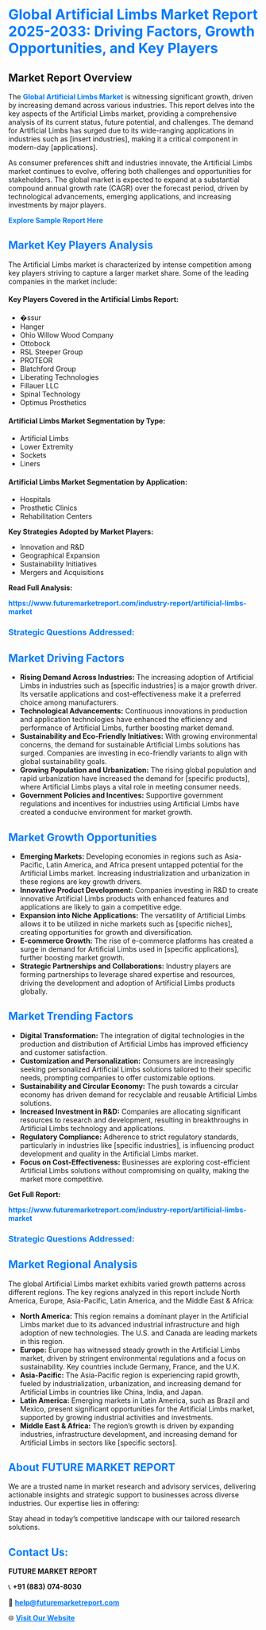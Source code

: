 <h1 style="color: #007BFF;">Global Artificial Limbs Market Report 2025-2033: Driving Factors, Growth Opportunities, and Key Players</h1>

<section id="overview">
<h2>Market Report Overview</h2>
<p>The <a href="https://www.futuremarketreport.com/industry-report/artificial-limbs-market" style="color: #007BFF; text-decoration: none;"><strong>Global Artificial Limbs Market</strong></a> is witnessing significant growth, driven by increasing demand across various industries. This report delves into the key aspects of the Artificial Limbs market, providing a comprehensive analysis of its current status, future potential, and challenges. The demand for Artificial Limbs has surged due to its wide-ranging applications in industries such as [insert industries], making it a critical component in modern-day [applications].</p>
<p>As consumer preferences shift and industries innovate, the Artificial Limbs market continues to evolve, offering both challenges and opportunities for stakeholders. The global market is expected to expand at a substantial compound annual growth rate (CAGR) over the forecast period, driven by technological advancements, emerging applications, and increasing investments by major players.</p>
</section>

<section id="overview">
<p><a href="https://www.futuremarketreport.com/request-sample/reportId=49211" style="color: #007BFF; text-decoration: none;"><strong>Explore Sample Report Here</strong></a></p>
</section>

<section id="key-players">
<h2 style="color: #007BFF;">Market Key Players Analysis</h2>
<p>The Artificial Limbs market is characterized by intense competition among key players striving to capture a larger market share. Some of the leading companies in the market include:</p>
<h4>Key Players Covered in the Artificial Limbs Report:</h4>
<ul><li>�ssur</li><li>Hanger</li><li>Ohio Willow Wood Company</li><li>Ottobock</li><li>RSL Steeper Group</li><li>PROTEOR</li><li>Blatchford Group</li><li>Liberating Technologies</li><li>Fillauer LLC</li><li>Spinal Technology</li><li>Optimus Prosthetics</li></ul>
<h4>Artificial Limbs Market Segmentation by Type:</h4>
<ul><li>Artificial Limbs</li><li>Lower Extremity</li><li>Sockets</li><li>Liners</li></ul>

<h4>Artificial Limbs Market Segmentation by Application:</h4>
<ul><li>Hospitals</li><li>Prosthetic Clinics</li><li>Rehabilitation Centers</li></ul>
<p><strong>Key Strategies Adopted by Market Players:</strong></p>
<ul>
<li>Innovation and R&D</li>
<li>Geographical Expansion</li>
<li>Sustainability Initiatives</li>
<li>Mergers and Acquisitions</li>
</ul>
</section>

<section>
<p><strong>Read Full Analysis: </strong></p><a href="https://www.futuremarketreport.com/industry-report/artificial-limbs-market" style="color: #007BFF; text-decoration: none;"><strong>https://www.futuremarketreport.com/industry-report/artificial-limbs-market</strong></a>
<h3 style="color: #007BFF;">Strategic Questions Addressed:</h3>
</section>

<section id="driving-factors">
<h2 style="color: #007BFF;">Market Driving Factors</h2>
<ul>
<li><strong>Rising Demand Across Industries:</strong> The increasing adoption of Artificial Limbs in industries such as [specific industries] is a major growth driver. Its versatile applications and cost-effectiveness make it a preferred choice among manufacturers.</li>
<li><strong>Technological Advancements:</strong> Continuous innovations in production and application technologies have enhanced the efficiency and performance of Artificial Limbs, further boosting market demand.</li>
<li><strong>Sustainability and Eco-Friendly Initiatives:</strong> With growing environmental concerns, the demand for sustainable Artificial Limbs solutions has surged. Companies are investing in eco-friendly variants to align with global sustainability goals.</li>
<li><strong>Growing Population and Urbanization:</strong> The rising global population and rapid urbanization have increased the demand for [specific products], where Artificial Limbs plays a vital role in meeting consumer needs.</li>
<li><strong>Government Policies and Incentives:</strong> Supportive government regulations and incentives for industries using Artificial Limbs have created a conducive environment for market growth.</li>
</ul>
</section>

<section id="growth-opportunities">
<h2 style="color: #007BFF;">Market Growth Opportunities</h2>
<ul>
<li><strong>Emerging Markets:</strong> Developing economies in regions such as Asia-Pacific, Latin America, and Africa present untapped potential for the Artificial Limbs market. Increasing industrialization and urbanization in these regions are key growth drivers.</li>
<li><strong>Innovative Product Development:</strong> Companies investing in R&D to create innovative Artificial Limbs products with enhanced features and applications are likely to gain a competitive edge.</li>
<li><strong>Expansion into Niche Applications:</strong> The versatility of Artificial Limbs allows it to be utilized in niche markets such as [specific niches], creating opportunities for growth and diversification.</li>
<li><strong>E-commerce Growth:</strong> The rise of e-commerce platforms has created a surge in demand for Artificial Limbs used in [specific applications], further boosting market growth.</li>
<li><strong>Strategic Partnerships and Collaborations:</strong> Industry players are forming partnerships to leverage shared expertise and resources, driving the development and adoption of Artificial Limbs products globally.</li>
</ul>
</section>

<section id="trending-factors">
<h2 style="color: #007BFF;">Market Trending Factors</h2>
<ul>
<li><strong>Digital Transformation:</strong> The integration of digital technologies in the production and distribution of Artificial Limbs has improved efficiency and customer satisfaction.</li>
<li><strong>Customization and Personalization:</strong> Consumers are increasingly seeking personalized Artificial Limbs solutions tailored to their specific needs, prompting companies to offer customizable options.</li>
<li><strong>Sustainability and Circular Economy:</strong> The push towards a circular economy has driven demand for recyclable and reusable Artificial Limbs solutions.</li>
<li><strong>Increased Investment in R&D:</strong> Companies are allocating significant resources to research and development, resulting in breakthroughs in Artificial Limbs technology and applications.</li>
<li><strong>Regulatory Compliance:</strong> Adherence to strict regulatory standards, particularly in industries like [specific industries], is influencing product development and quality in the Artificial Limbs market.</li>
<li><strong>Focus on Cost-Effectiveness:</strong> Businesses are exploring cost-efficient Artificial Limbs solutions without compromising on quality, making the market more competitive.</li>
</ul>
</section>

<section>
<p><strong>Get Full Report: </strong></p><a href="https://www.futuremarketreport.com/industry-report/artificial-limbs-market" style="color: #007BFF; text-decoration: none;"><strong>https://www.futuremarketreport.com/industry-report/artificial-limbs-market</strong></a>
<h3 style="color: #007BFF;">Strategic Questions Addressed:</h3>
</section>


<section id="regional-analysis">
<h2 style="color: #007BFF;">Market Regional Analysis</h2>
<p>The global Artificial Limbs market exhibits varied growth patterns across different regions. The key regions analyzed in this report include North America, Europe, Asia-Pacific, Latin America, and the Middle East & Africa:</p>
<ul>
<li><strong>North America:</strong> This region remains a dominant player in the Artificial Limbs market due to its advanced industrial infrastructure and high adoption of new technologies. The U.S. and Canada are leading markets in this region.</li>
<li><strong>Europe:</strong> Europe has witnessed steady growth in the Artificial Limbs market, driven by stringent environmental regulations and a focus on sustainability. Key countries include Germany, France, and the U.K.</li>
<li><strong>Asia-Pacific:</strong> The Asia-Pacific region is experiencing rapid growth, fueled by industrialization, urbanization, and increasing demand for Artificial Limbs in countries like China, India, and Japan.</li>
<li><strong>Latin America:</strong> Emerging markets in Latin America, such as Brazil and Mexico, present significant opportunities for the Artificial Limbs market, supported by growing industrial activities and investments.</li>
<li><strong>Middle East & Africa:</strong> The region’s growth is driven by expanding industries, infrastructure development, and increasing demand for Artificial Limbs in sectors like [specific sectors].</li>
</ul>
</section>

<footer>
<h2 style="color: #007BFF;">About FUTURE MARKET REPORT</h2>
<p>We are a trusted name in market research and advisory services, delivering actionable insights and strategic support to businesses across diverse industries. Our expertise lies in offering:</p>

<p>Stay ahead in today’s competitive landscape with our tailored research solutions.</p>

<h2 style="color: #007BFF;">Contact Us:</h2>
<p><strong>FUTURE MARKET REPORT</strong></p>
<p>📞 <strong>+91 (883) 074-8030</strong></p>
<p>📧 <strong><a href="mailto:help@futuremarketreport.com" style="color: #007BFF;">help@futuremarketreport.com</a></strong></p>
<p>🌐 <strong><a href="https://www.futuremarketreport.com/" style="color: #007BFF;">Visit Our Website</a></strong></p>
</footer>